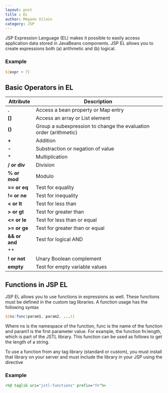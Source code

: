 ```yaml
---
layout: post
title : EL
author: Mégane Vilain
category: JSP
---
```


JSP Expression Language (EL) makes it possible to easily access application data stored in JavaBeans components. JSP EL allows you to create expressions both (a) arithmetic and (b) logical.

### Example
```jsp
${expr + 7}
```

## Basic Operators in EL

|Attribute|Description|
|--|--|
|**.**|Access a bean property or Map entry|
|**[]**|Access an array or List element
|**()**|Group a subexpression to change the evaluation order (arithmetic)|
|**+**|Addition|
|**-**|Substraction or negation of value|
|*|Multiplication|
|**/ or div**|Division
|**% or mod**|Modulo
|**== or eq**|Test for equality
|**!= or ne**|Test for inequality
|**< or lt**|Test for less than
|**> or gt**|Test for greater than
|**<= or le**|Test for less than or equal
|**>= or ge**|Test for greater than or equal
|**&& or and**|Test for logical AND
|**|| or or**|Test for logical OR
|**! or not**|Unary Boolean complement
|**empty**|Test for empty variable values

## Functions in JSP EL

JSP EL allows you to use functions in expressions as well. These functions must be defined in the custom tag libraries.
A function usage has the following syntax 
```jsp
${ns:func(param1, param2, ...)}
```
Where ns is the namespace of the function, func is the name of the function and param1 is the first parameter value. For example, the function fn:length, which is part of the JSTL library. This function can be used as follows to get the length of a string.

To use a function from any tag library (standard or custom), you must install that library on your server and must include the library in your JSP using the <taglib> directive

### Example
```jsp
<%@ taglib uri="jstl-functions" prefix="fn"%>
```

